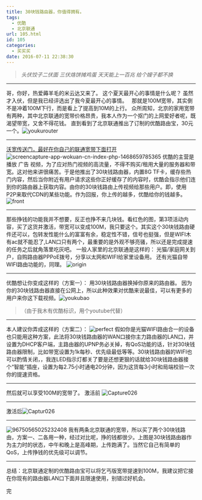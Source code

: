 ```yaml
---
title: 30块钱路由器，你值得拥有。
tags:
  - 优酷
  - 北京联通
url: 105.html
id: 105
categories:
  - 买买买
date: 2016-07-11 22:38:30
---
```


> _头伏饺子二伏面_ _三伏烙饼摊鸡蛋_ _天天能上一百兆_ _给个嫂子都不换_

* * *

哥，你好，热爱薅羊毛的米云达又来了。 这个夏天最开心的事情是什么呢？ 虽然才入伏，但是我已经评选出了我今夏最开心的事情。   那就是100M宽带，其实倒不是冲着100M下行，而是看上了提高到10M的上行。 众所周知，北京的家用宽带有两种，其中北京联通的宽带价格昂贵，我本人作为一个抠门的上网爱好者呢，既渴望带宽，又舍不得花钱。 直到看到了北京联通推出了订制的优酷路由宝，30元一个。![youkurouter](https://cdn.beijing2b.com/wp-content/uploads/2016/07/youkurouter.png)

* * *

[沃宽传送门，最好在你自己的联通宽带下面打开](http://app.wokuan.cn/index.php?s=/CliYouKuRouter/index) ![screencapture-app-wokuan-cn-index-php-1468659785365](https://cdn.beijing2b.com/wp-content/uploads/2016/07/screencapture-app-wokuan-cn-index-php-1468659785365.png) 优酷的主营是播放 广告 视频，为了应对热门视频的高流量，不得不购买/租用大量的服务器和带宽。这对他来讲很痛苦。于是他推出了30块钱路由器，内置8G TF卡，缓存些热门内容，然后当你附近有用户请求这些你正好缓存了的内容时，优酷会指示他们连到你的路由器上获取内容。由你的30块钱路由上传视频给那些用户。即，使用P2P来取代CDN的某些功能。作为回报，你上传的越多，优酷给你的钱越多。 ![front](https://cdn.beijing2b.com/wp-content/uploads/2016/07/front.jpg)

* * *

那些挣钱的功能我并不想要，反正也挣不来几块钱。看红色的图，第3项活动内容，买了这货并激活，带宽可以变成100M，我只要这个。其实这个30块钱路由硬件还可以，包转发性能什么的富富有余，稳定性不错，信号也挺强，但是WIFI木有ac就不能忍了,LAN口只有两个，最重要的是外观不够亮骚，所以还是完成提速的任务之后就角落里吃灰吧。 一般人家里的北京联通是这样的： 光猫/家庭网关到户，自购路由器PPPoE拨号，分享以太网和WIFI给家里设备用。 还有光猫自带WIFI路由功能的，同理。 ![origin](https://cdn.beijing2b.com/wp-content/uploads/2016/07/origin-1.png)

* * *

优酷想让你变成这样的（方案一）： 用30块钱路由器换掉你原来的路由器。 因为你的30块钱路由器直接在公网上，所以此种效果对优酷来说最佳，可以有更多的用户来你这下载视频。![youkubao](https://cdn.beijing2b.com/wp-content/uploads/2016/07/youkubao-1.png)

> （由于我木有优酷标识，用个youtube代替）

* * *

本人建议你弄成这样的（方案二）： ![perfect](https://cdn.beijing2b.com/wp-content/uploads/2016/07/perfect-1.png) 假如你是光猫WIFI路由合一的设备也只能用这种方案，此法将30块钱路由器的WAN口接你主力路由器的LAN口，并设置为DHCP客户端，主路由器的UPNP务必关掉，有QoS功能的话，针对30块钱路由器限制，比如带宽设置为1k每秒、优先级最低等等。30块钱路由器的WIFI也可以酌情关闭，，我连LED指示灯都关了要是还想更狠的话就给30块钱路由器接个“智能”插座，设置为每2.75小时通电20分钟，因为这货每3小时和局端校验一次你的提速资格。

* * *

然后就可以享受100M的宽带了。 激活前 ![Capture026](https://cdn.beijing2b.com/wp-content/uploads/2016/07/Capture026.png)

* * *

激活后![Captur026](https://cdn.beijing2b.com/wp-content/uploads/2016/07/Captur026.png)

* * *

![96750565025232408](https://cdn.beijing2b.com/wp-content/uploads/2016/07/96750565025232408.jpg) 我有两条北京联通的宽带，所以买了两个30块钱路由，方案一、二各用一种，经过对比呢，挣的钱都很少。上图是30块钱路由器作为主力时的状态，中午和晚上是高峰期，上传跑满了。当然它自己有简单的QoS，上传挣钱的优先级可以调节。

* * *

总结：北京联通定制的优酷路由宝可以将乞丐版宽带提速到100M，我建议把它接在你现有的路由器LAN口下面并且限速使用，别错过好机会。

完
